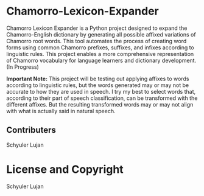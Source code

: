 # Chamorro-Lexicon-Expander

Chamorro Lexicon Expander is a Python project designed to expand the Chamorro-English dictionary by generating all possible affixed variations of Chamorro root words. This tool automates the process of creating word forms using common Chamorro prefixes, suffixes, and infixes according to linguistic rules. This project enables a more comprehensive representation of Chamorro vocabulary for language learners and dictionary development. (In Progress)

**Important Note:** This project will be testing out applying affixes to words according to linguistic rules, but the words generated may or may not be accurate to how they are used in speech. I try my best to select words that, according to their part of speech classification, can be transformed with the different affixes. But the resulting transformed words may or may not align with what is actually said in natural speech.

## Contributers
Schyuler Lujan

# License and Copyright
Schyuler Lujan

